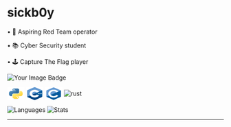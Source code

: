 # sickb0y

• 🥷 Aspiring Red Team operator

• 📚 Cyber Security student

• 🕹️ Capture The Flag player

<img src="https://tryhackme-badges.s3.amazonaws.com/sickb0y.png" alt="Your Image Badge" />

<img align="center" alt="Python" height="30" width="40" src="https://raw.githubusercontent.com/devicons/devicon/master/icons/python/python-original.svg"> <img align="center" alt="c++" height="30" width="40" src="https://raw.githubusercontent.com/devicons/devicon/refs/heads/master/icons/cplusplus/cplusplus-original.svg"> <img align="center" alt="c" height="30" width="40" src="https://raw.githubusercontent.com/devicons/devicon/master/icons/c/c-original.svg"> <img align="center" alt="rust" height="30" width="30" src="https://www.rust-lang.org/logos/rust-logo-512x512.png">

![Languages](https://github-readme-stats.vercel.app/api/top-langs/?username=0xSickb0y&theme=vision-friendly-dark&langs_count=4) ![Stats](https://github-readme-stats.vercel.app/api?username=0xSickb0y&theme=vision-friendly-dark&show_icons=true&hide_border=false&count_private=true) 

---
